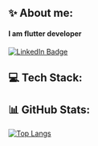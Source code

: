 <h2> ✨ About me: </h2>

<h4> I am flutter developer </h4>

<div id="badges">
  <a href="https://t.me/bekzhandyace">
    <img src="https://img.shields.io/badge/Telegram-blue?style=for-the-badge&logo=telegram&logoColor=white" alt="LinkedIn Badge"/>
  </a>
  
  </a>
</div>
<h2> 💻 Tech Stack: </h2>

<h4> </h4>
<h2> 📊 GitHub Stats: </h2>

[![Top Langs](http://github-readme-streak-stats.herokuapp.com?user=bekzhandyace&theme=blueberry)](https://git.io/streak-stats)


